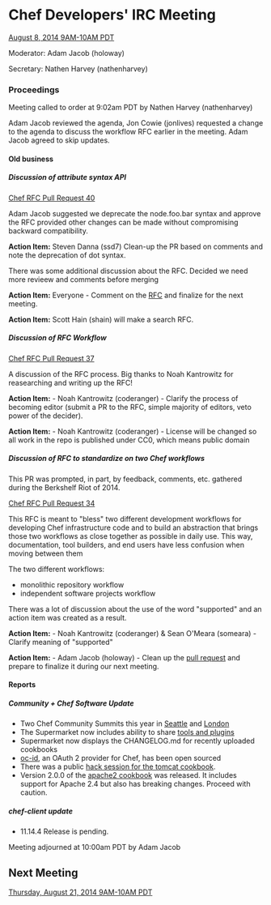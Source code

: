 # Chef Developers' IRC Meeting

[August 8, 2014 9AM-10AM PDT](http://www.timeanddate.com/worldclock/fixedtime.html?msg=%23chef-hacking+developers%27+meeting&iso=20140808T12&p1=419&ah=1)

Moderator:  Adam Jacob (holoway)

Secretary:  Nathen Harvey (nathenharvey)

### Proceedings
Meeting called to order at 9:02am PDT by Nathen Harvey (nathenharvey)

Adam Jacob reviewed the agenda, Jon Cowie (jonlives) requested a change to the agenda to discuss the workflow RFC earlier in the meeting.  Adam Jacob agreed to skip updates.

#### Old business

##### Discussion of attribute syntax API

[Chef RFC Pull Request 40](https://github.com/opscode/chef-rfc/pull/40)

Adam Jacob suggested we deprecate the node.foo.bar syntax and approve the RFC provided other changes can be made without compromising backward compatibility.

**Action Item:**  Steven Danna (ssd7) Clean-up the PR based on comments and note the deprecation of dot syntax.

There was some additional discussion about the RFC.  Decided we need more revieew and comments before merging

**Action Item:** Everyone - Comment on the [RFC](https://github.com/opscode/chef-rfc/pull/40) and finalize for the next meeting.

**Action Item:** Scott Hain (shain) will make a search RFC.

##### Discussion of RFC Workflow

[Chef RFC Pull Request 37](https://github.com/opscode/chef-rfc/pull/37)

A discussion of the RFC process. Big thanks to Noah Kantrowitz for reasearching and writing up the RFC!

**Action Item:** - Noah Kantrowitz (coderanger) - Clarify the process of becoming  editor (submit a PR to the RFC, simple majority of editors, veto power of the decider).

**Action Item:** - Noah Kantrowitz (coderanger) - License will be changed so all work in the repo is published under CC0, which means public domain

##### Discussion of RFC to standardize on two Chef workflows

This PR was prompted, in part, by feedback, comments, etc. gathered during the Berkshelf Riot of 2014.

[Chef RFC Pull Request 34](https://github.com/opscode/chef-rfc/pull/34)

This RFC is meant to "bless" two different development workflows for developing Chef infrastructure code and to build an abstraction that brings those two workflows as close together as possible in daily use.  This way, documentation, tool builders, and end users have less confusion when moving between them

The two different workflows:

* monolithic repository workflow
* independent software projects workflow

There was a lot of discussion about the use of the word "supported" and an action item was created as a result.

**Action Item:** - Noah Kantrowitz (coderanger) & Sean O'Meara (someara) - Clarify meaning of "supported"

**Action Item:** - Adam Jacob (holoway) - Clean up the [pull request](https://github.com/opscode/chef-rfc/pull/34) and prepare to finalize it during our next meeting.

#### Reports

##### Community + Chef Software Update

* Two Chef Community Summits this year in [Seattle](http://www.getchef.com/summit) and [London](http://www.getchef.com/summit-london/)
* The Supermarket now includes ability to share [tools and plugins](https://supermarket.getchef.com/tools)
* Supermarket now displays the CHANGELOG.md for recently uploaded cookbooks
* [oc-id](https://github.com/opscode/oc-id), an OAuth 2 provider for Chef, has been open sourced
* There was a public [hack session for the tomcat cookbook](https://www.youtube.com/watch?v=heXlAX8QT5A).
* Version 2.0.0 of the [apache2 cookbook](https://supermarket.getchef.com/cookbooks/apache2) was released.  It includes support for Apache 2.4 but also has breaking changes.  Proceed with caution.

##### chef-client update

* 11.14.4 Release is pending.  


Meeting adjourned at 10:00am PDT by Adam Jacob


## Next Meeting

[Thursday, August 21, 2014 9AM-10AM PDT](http://www.timeanddate.com/worldclock/fixedtime.html?msg=%23chef-hacking+developers%27+meeting&iso=20140821T12&p1=419&ah=1)
